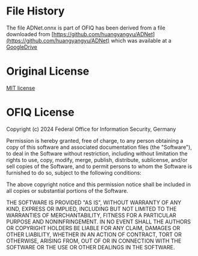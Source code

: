 # File History
The file ADNet.onnx is part of OFIQ has been derived from a file downloaded from
[https://github.com/huangyangyu/ADNet](https://github.com/huangyangyu/ADNet) which was
available at a
[GoogleDrive](https://drive.google.com/drive/folders/1jkJ0VruvJJNtsBruqdUMxQwpWtA9dxkk)

# Original License
[MIT license](https://github.com/huangyangyu/ADNet#MIT-1-ov-file)

# OFIQ License
Copyright (c) 2024  Federal Office for Information Security, Germany

Permission is hereby granted, free of charge, to any person obtaining a copy
of this software and associated documentation files (the "Software"), to deal
in the Software without restriction, including without limitation the rights
to use, copy, modify, merge, publish, distribute, sublicense, and/or sell
copies of the Software, and to permit persons to whom the Software is
furnished to do so, subject to the following conditions:

The above copyright notice and this permission notice shall be included in all
copies or substantial portions of the Software.

THE SOFTWARE IS PROVIDED "AS IS", WITHOUT WARRANTY OF ANY KIND, EXPRESS OR
IMPLIED, INCLUDING BUT NOT LIMITED TO THE WARRANTIES OF MERCHANTABILITY,
FITNESS FOR A PARTICULAR PURPOSE AND NONINFRINGEMENT. IN NO EVENT SHALL THE
AUTHORS OR COPYRIGHT HOLDERS BE LIABLE FOR ANY CLAIM, DAMAGES OR OTHER
LIABILITY, WHETHER IN AN ACTION OF CONTRACT, TORT OR OTHERWISE, ARISING FROM,
OUT OF OR IN CONNECTION WITH THE SOFTWARE OR THE USE OR OTHER DEALINGS IN THE
SOFTWARE.
